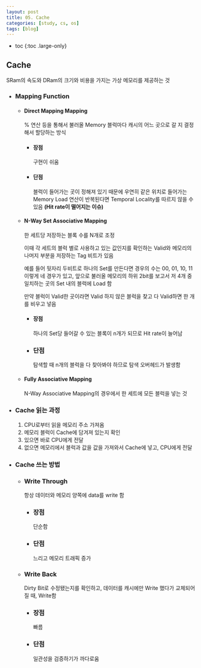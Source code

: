 ```yaml
---
layout: post
title: 05. Cache
categories: [study, cs, os]
tags: [blog]
---
```


- toc
{:toc .large-only}

## Cache

SRam의 속도와 DRam의 크기와 비용을 가지는 가상 메모리를 제공하는 것

- ### Mapping Function

  - #### Direct Mapping Mapping
    % 연산 등을 통해서 불러올 Memory 블럭마다 캐시의 어느 곳으로 갈 지 결정해서 할당하는 방식
    - #### 장점
      구현이 쉬움
    - #### 단점
      블럭이 들어가는 곳이 정해져 있기 때문에 우연히 같은 위치로 들어가는 Memory Load 연산이 반복된다면 Temporal Locality를 따르지 않을 수 있음 **(Hit rate이 떨어지는 이슈)**
  - #### N-Way Set Associative Mapping

    한 세트당 저장하는 블록 수를 N개로 조정

    이때 각 세트의 블럭 별로 사용하고 있는 값인지를 확인하는 Valid와 메모리의 나머지 부분을 저장하는 Tag 비트가 있음

    예를 들어 뒷자리 두비트로 하나의 Set를 만든다면 경우의 수는 00, 01, 10, 11 이렇게 네 경우가 있고, 앞으로 불러올 메모리의 하위 2bit를 보고서 저 4개 중 일치하는 곳의 Set 내의 블럭에 Load 함

    만약 블럭이 Valid한 곳이라면 Valid 하지 않은 블럭을 찾고 다 Valid하면 한 개를 비우고 넣음

    - #### 장점
      하나의 Set당 들어갈 수 있는 블록이 n개가 되므로 Hit rate이 늘어남
    - ### 단점
      탐색할 때 n개의 블럭을 다 찾아봐야 하므로 탐색 오버헤드가 발생함

  - #### Fully Associative Mapping
    N-Way Associative Mapping의 경우에서 한 세트에 모든 블럭을 넣는 것

- ### Cache 읽는 과정

  1. CPU로부터 읽을 메모리 주소 가져옴
  2. 메모리 블럭이 Cache에 담겨져 있는지 확인
  3. 있으면 바로 CPU에게 전달
  4. 없으면 메모리에서 블럭과 값을 값을 가져와서 Cache에 넣고, CPU에게 전달

- ### Cache 쓰는 방법
  - ### Write Through
    항상 데이터와 메모리 양쪽에 data를 write 함
    - ### 장점
      단순함
    - ### 단점
      느리고 메모리 트래픽 증가
  - ### Write Back
    Dirty Bit로 수정됐는지를 확인하고, 데이터를 캐시에만 Write 했다가 교체되어질 때, Write함
    - ### 장점
      빠름
    - ### 단점
      일관성을 검증하기가 까다로움